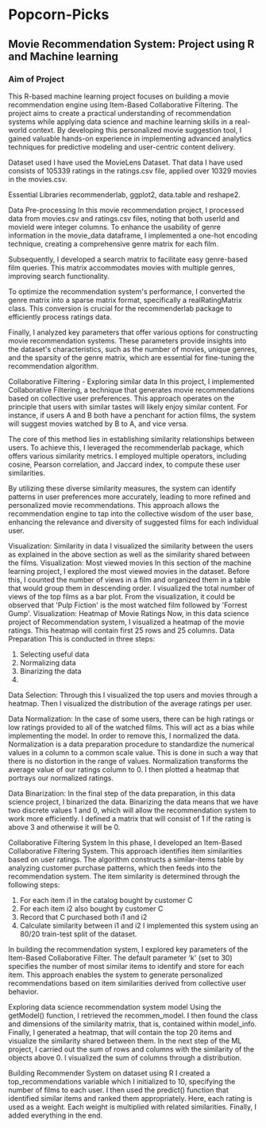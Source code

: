 # Popcorn-Picks

## Movie Recommendation System: Project using R and Machine learning
### Aim of Project
This R-based machine learning project focuses on building a movie recommendation engine using Item-Based Collaborative Filtering. The project aims to create a practical understanding of recommendation systems while applying data science and machine learning skills in a real-world context. By developing this personalized movie suggestion tool, I gained valuable hands-on experience in implementing advanced analytics techniques for predictive modeling and user-centric content delivery.

Dataset used
I have used the MovieLens Dataset. That data I have used consists of 105339 ratings in the ratings.csv file, applied over 10329 movies in the movies.csv.

Essential Libraries
recommenderlab, ggplot2, data.table and reshape2.

Data Pre-processing
In this movie recommendation project, I processed data from movies.csv and ratings.csv files, noting that both userId and movieId were integer columns. To enhance the usability of genre information in the movie_data dataframe, I implemented a one-hot encoding technique, creating a comprehensive genre matrix for each film.

Subsequently, I developed a search matrix to facilitate easy genre-based film queries. This matrix accommodates movies with multiple genres, improving search functionality.

To optimize the recommendation system's performance, I converted the genre matrix into a sparse matrix format, specifically a realRatingMatrix class. This conversion is crucial for the recommenderlab package to efficiently process ratings data.

Finally, I analyzed key parameters that offer various options for constructing movie recommendation systems. These parameters provide insights into the dataset's characteristics, such as the number of movies, unique genres, and the sparsity of the genre matrix, which are essential for fine-tuning the recommendation algorithm.

Collaborative Filtering - Exploring similar data
In this project, I implemented Collaborative Filtering, a technique that generates movie recommendations based on collective user preferences. This approach operates on the principle that users with similar tastes will likely enjoy similar content. For instance, if users A and B both have a penchant for action films, the system will suggest movies watched by B to A, and vice versa.

The core of this method lies in establishing similarity relationships between users. To achieve this, I leveraged the recommenderlab package, which offers various similarity metrics. I employed multiple operators, including cosine, Pearson correlation, and Jaccard index, to compute these user similarities.

By utilizing these diverse similarity measures, the system can identify patterns in user preferences more accurately, leading to more refined and personalized movie recommendations. This approach allows the recommendation engine to tap into the collective wisdom of the user base, enhancing the relevance and diversity of suggested films for each individual user.

Visualization: Similarity in data
I visualized the similarity between the users as explained in the above section as well as the similarity shared between the films.
Visualization: Most viewed movies
In this section of the machine learning project, I explored the most viewed movies in the dataset. Before this, I counted the number of views in a film and organized them in a table that would group them in descending order. I visualized the total number of views of the top films as a bar plot.
From the visualization, it could be observed that 'Pulp Fiction' is the most watched film followed by 'Forrest Gump'.
Visualization: Heatmap of Movie Ratings
Now, in this data science project of Recommendation system, I visualized a heatmap of the movie ratings. This heatmap will contain first 25 rows and 25 columns.
Data Preparation
This is conducted in three steps:
1.	Selecting useful data
2.	Normalizing data
3.	Binarizing the data
4.	
Data Selection: Through this I visualized the top users and movies through a heatmap. Then I visualized the distribution of the average ratings per user.

Data Normalization: In the case of some users, there can be high ratings or low ratings provided to all of the watched films. This will act as a bias while implementing the model. In order to remove this, I normalized the data. Normalization is a data preparation procedure to standardize the numerical values in a column to a common scale value. This is done in such a way that there is no distortion in the range of values. Normalization transforms the average value of our ratings column to 0. I then plotted a heatmap that portrays our normalized ratings.

Data Binarization: In the final step of the data preparation, in this data science project, I 
binarized the data. Binarizing the data means that we have two discrete values 1 and 0, which will allow the recommendation system to work more efficiently. I defined a matrix that will consist of 1 if the rating is above 3 and otherwise it will be 0.

Collaborative Filtering System
In this phase, I developed an Item-Based Collaborative Filtering System. This approach identifies item similarities based on user ratings. The algorithm constructs a similar-items table by analyzing customer purchase patterns, which then feeds into the recommendation system.
The item similarity is determined through the following steps:
1.	For each item i1 in the catalog bought by customer C
2.	For each item i2 also bought by customer C
3.	Record that C purchased both i1 and i2
4.	Calculate similarity between i1 and i2
I implemented this system using an 80/20 train-test split of the dataset. 

In building the recommendation system, I explored key parameters of the Item-Based Collaborative Filter. The default parameter 'k' (set to 30) specifies the number of most similar items to identify and store for each item. This approach enables the system to generate personalized recommendations based on item similarities derived from collective user behavior.

Exploring data science recommendation system model
Using the getModel() function, I retrieved the recommen_model. I then found the class and dimensions of the similarity matrix, that is, contained within model_info. Finally, I generated a heatmap, that will contain the top 20 items and visualize the similarity shared between them.
In the next step of the ML project, I carried out the sum of rows and columns with the similarity of the objects above 0. I visualized the sum of columns through a distribution.

Building Recommender System on dataset using R
I created a top_recommendations variable which I initialized to 10, specifying the number of films to each user. I then used the predict() function that identified similar items and ranked them appropriately. Here, each rating is used as a weight. Each weight is multiplied with related similarities. Finally, I added everything in the end.
